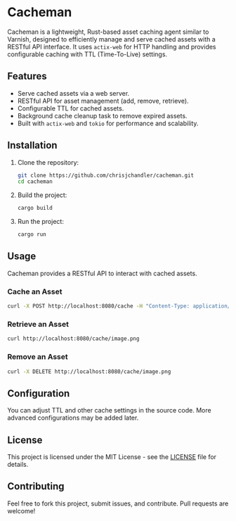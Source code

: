 
# Cacheman

Cacheman is a lightweight, Rust-based asset caching agent similar to Varnish, designed to efficiently manage and serve cached assets with a RESTful API interface. It uses `actix-web` for HTTP handling and provides configurable caching with TTL (Time-To-Live) settings.

## Features

- Serve cached assets via a web server.
- RESTful API for asset management (add, remove, retrieve).
- Configurable TTL for cached assets.
- Background cache cleanup task to remove expired assets.
- Built with `actix-web` and `tokio` for performance and scalability.

## Installation

1. Clone the repository:

   ```bash
   git clone https://github.com/chrisjchandler/cacheman.git
   cd cacheman
   ```

2. Build the project:

   ```bash
   cargo build
   ```

3. Run the project:

   ```bash
   cargo run
   ```

## Usage

Cacheman provides a RESTful API to interact with cached assets.

### Cache an Asset

```bash
curl -X POST http://localhost:8080/cache -H "Content-Type: application/json" -d '{"key": "image.png", "data": "base64encodeddata", "ttl_seconds": 3600}'
```

### Retrieve an Asset

```bash
curl http://localhost:8080/cache/image.png
```

### Remove an Asset

```bash
curl -X DELETE http://localhost:8080/cache/image.png
```

## Configuration

You can adjust TTL and other cache settings in the source code. More advanced configurations may be added later.

## License

This project is licensed under the MIT License - see the [LICENSE](https://github.com/chrisjchandler/cacheman/blob/main/LICENSE.TXT) file for details.

## Contributing

Feel free to fork this project, submit issues, and contribute. Pull requests are welcome!
